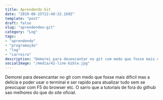 ```yaml
---
title: Aprendendo Git
date: "2019-08-25T22:40:32.169Z"
template: "post"
draft: false
slug: "aprendendeo-git"
category: "Log"
tags:
- "aprendendo"
- "programação"
- "log"
- "carreira"
description: "Demorei para desencantar no git com medo que fosse mais dificil mas a delicia e poder usar o terminal"
socialImage: "/media/42-line-bible.jpg"
---
```

Demorei para desencantar no git com medo que fosse mais dificil mas a delicia e poder usar o terminal e ser rapido para atualizar tudo sem se preocupar com F5 do browser etc. O sarro que a tutoriais de fora do github sao melhores do que do site oficial.